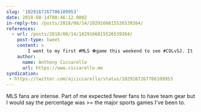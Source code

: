 ```yaml
---
slug: '1029167267706109953'
date: 2018-08-14T00:46:12.000Z
in-reply-to: /posts/2018/08/14/1029166815526539264/
references:
  - url: /posts/2018/08/14/1029166815526539264/
    post-type: tweet
    content: >
        I went to my first #MLS ⚽️game this weekend to see #COLvSJ. It was quite the experience. Just a few thoughts:
    author:
      name: Anthony Ciccarello
      url: https://www.ciccarello.me
syndication:
 - https://twitter.com/ajciccarello/status/1029167267706109953
---
```


MLS fans are intense. Part of me expected fewer fans to have team gear but I would say the percentage was &gt;= the major sports games I've been to.
